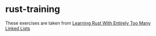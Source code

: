 # rust-training

These exercises are taken from [Learning Rust With Entirely Too Many Linked Lists](http://cglab.ca/~abeinges/blah/too-many-lists/book/)
